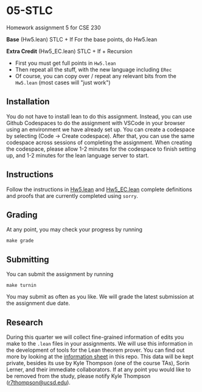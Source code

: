 # 05-STLC
Homework assignment 5 for CSE 230

**Base** (Hw5.lean)
STLC + If
For the base points, do Hw5.lean

**Extra Credit** (Hw5_EC.lean) 
STLC + If + Recursion
* First you must get full points in `Hw5.lean`
* Then repeat all the stuff, with the new language including `ERec`
* Of course, you can copy over / repeat any relevant bits from the `Hw5.lean` (most cases will "just work")

## Installation 
You do not have to install lean to do this assignment. Instead, you can use Github Codespaces to do the assignment with VSCode in your browser using an environment we have already set up. You can create a codespace by selecting (Code -> Create codespace). After that, you can use the same codespace across sessions of completing the assignment. When creating the codespace, please allow 1-2 minutes for the codespace to finish setting up, and 1-2 minutes for the lean language server to start.  


## Instructions
Follow the instructions in [Hw5.lean](Hw5.lean) and [Hw5_EC.lean](Hw5_EC.lean) complete definitions and proofs that are currently completed using `sorry`. 


## Grading
At any point, you may check your progress by running 
```
make grade
```

## Submitting
You can submit the assignment by running
```
make turnin
```
You may submit as often as you like. We will grade the latest submission at the assignment due date. 


## Research
During this quarter we will collect fine-grained information of edits you make to the `.lean` files in your assignments. We will use this information in the development of tools for the Lean theorem prover. You can find out more by looking at the [information sheet](InformationSheet.pdf) in this repo. This data will be kept private, besides its use by Kyle Thompson (one of the course TAs), Sorin Lerner, and their immediate collaborators. If at any point you would like to be removed from the study, please notify Kyle Thompson (r7thompson@ucsd.edu). 
